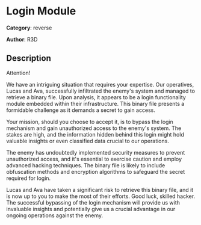 # Login Module


**Category**: reverse

**Author**: R3D

## Description

Attention!

We have an intriguing situation that requires your expertise. Our operatives, Lucas and Ava, successfully infiltrated the enemy's system and managed to retrieve a binary file. Upon analysis, it appears to be a login functionality module embedded within their infrastructure. This binary file presents a formidable challenge as it demands a secret to gain access.

Your mission, should you choose to accept it, is to bypass the login mechanism and gain unauthorized access to the enemy's system. The stakes are high, and the information hidden behind this login might hold valuable insights or even classified data crucial to our operations.

The enemy has undoubtedly implemented security measures to prevent unauthorized access, and it's essential to exercise caution and employ advanced hacking techniques. The binary file is likely to include obfuscation methods and encryption algorithms to safeguard the secret required for login.

Lucas and Ava have taken a significant risk to retrieve this binary file, and it is now up to you to make the most of their efforts. Good luck, skilled hacker. The successful bypassing of the login mechanism will provide us with invaluable insights and potentially give us a crucial advantage in our ongoing operations against the enemy.


